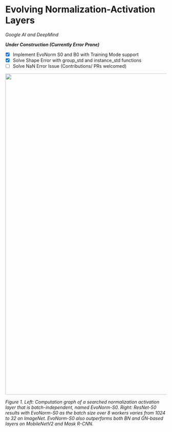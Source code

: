 # Evolving Normalization-Activation Layers

*Google AI and DeepMind*

***Under Construction (Currently Error Prone)***

- [x] Implement EvoNorm S0 and B0 with Training Mode support
- [x] Solve Shape Error with group_std and instance_std functions
- [ ] Solve NaN Error Issue   (Contributions/ PRs welcomed)

<div style="text-align:center"><img src ="figures/evonorm.PNG"  width="1000"/></div>
<p>
<em>Figure 1. Left: Computation graph of a searched normalization activation layer that is batch-independent, named EvoNorm-S0.      Right: ResNet-50 results with EvoNorm-S0 as the batch size over 8 workers varies from 1024 to 32 on ImageNet. EvoNorm-S0 also outperforms both BN and GN-based layers on MobileNetV2 and Mask R-CNN.
</em>
</p>

